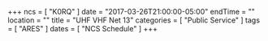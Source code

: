 +++
ncs = [ "K0RQ" ]
date = "2017-03-26T21:00:00-05:00"
endTime = ""
location = ""
title = "UHF VHF Net 13"
categories = [ "Public Service" ]
tags = [ "ARES" ]
dates = [ "NCS Schedule" ]
+++
